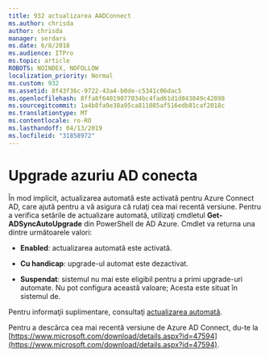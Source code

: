 ```yaml
---
title: 932 actualizarea AADConnect
ms.author: chrisda
author: chrisda
manager: serdars
ms.date: 6/8/2018
ms.audience: ITPro
ms.topic: article
ROBOTS: NOINDEX, NOFOLLOW
localization_priority: Normal
ms.custom: 932
ms.assetid: 8f43f36c-9722-43a4-b0de-c5341c06dac5
ms.openlocfilehash: 8ffa8f64019077034bc4fad61d1d843849c42898
ms.sourcegitcommit: 1a4b8fa9e38a95ca811085af516edb81caf2018c
ms.translationtype: MT
ms.contentlocale: ro-RO
ms.lasthandoff: 04/13/2019
ms.locfileid: "31858972"
---
```

# <a name="upgrade-azure-ad-connect"></a>Upgrade azuriu AD conecta

În mod implicit, actualizarea automată este activată pentru Azure Connect AD, care ajută pentru a vă asigura că rulaţi cea mai recentă versiune. Pentru a verifica setările de actualizare automată, utilizaţi cmdletul **Get-ADSyncAutoUpgrade** din PowerShell de AD Azure. Cmdlet va returna una dintre următoarele valori: 

- **Enabled**: actualizarea automată este activată.

- **Cu handicap**: upgrade-ul automat este dezactivat.

- **Suspendat**: sistemul nu mai este eligibil pentru a primi upgrade-uri automate. Nu pot configura această valoare; Acesta este situat în sistemul de. 

Pentru informaţii suplimentare, consultaţi [actualizarea automată](https://docs.microsoft.com/azure/active-directory/connect/active-directory-aadconnect-feature-automatic-upgrade).

Pentru a descărca cea mai recentă versiune de Azure AD Connect, du-te la [https://www.microsoft.com/download/details.aspx?id=47594](https://www.microsoft.com/download/details.aspx?id=47594).
